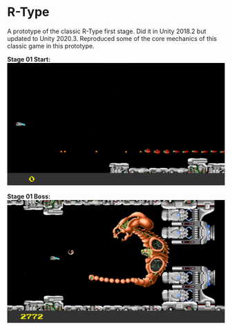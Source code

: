 # R-Type
A prototype of the classic R-Type first stage. Did it in Unity 2018.2 but updated to Unity 2020.3. Reproduced some of the core mechanics of this classic game in this prototype.


**Stage 01 Start:** ![init](Images/begin.png)

**Stage 01 Boss:** ![boss](Images/boss.png)
